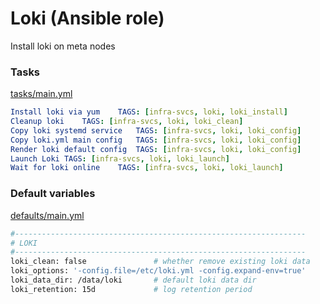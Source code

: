 # Loki (Ansible role)

Install loki on meta nodes

### Tasks

[tasks/main.yml](tasks/main.yml)

```yaml
Install loki via yum	TAGS: [infra-svcs, loki, loki_install]
Cleanup loki	TAGS: [infra-svcs, loki, loki_clean]
Copy loki systemd service	TAGS: [infra-svcs, loki, loki_config]
Copy loki.yml main config	TAGS: [infra-svcs, loki, loki_config]
Render loki default config	TAGS: [infra-svcs, loki, loki_config]
Launch Loki	TAGS: [infra-svcs, loki, loki_launch]
Wait for loki online	TAGS: [infra-svcs, loki, loki_launch]
```

### Default variables

[defaults/main.yml](defaults/main.yml)


```bash
#-----------------------------------------------------------------
# LOKI
#-----------------------------------------------------------------
loki_clean: false               # whether remove existing loki data
loki_options: '-config.file=/etc/loki.yml -config.expand-env=true'
loki_data_dir: /data/loki       # default loki data dir
loki_retention: 15d             # log retention period
```